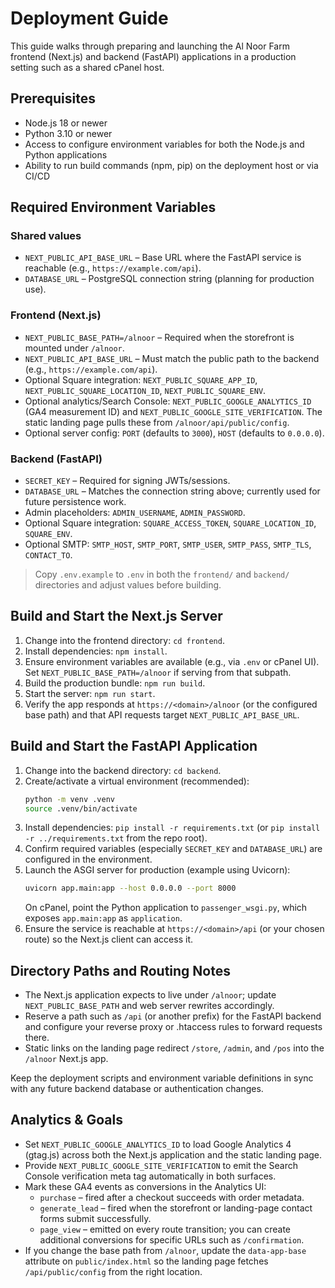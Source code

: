# Deployment Guide

This guide walks through preparing and launching the Al Noor Farm frontend (Next.js) and backend (FastAPI) applications in a production setting such as a shared cPanel host.

## Prerequisites
- Node.js 18 or newer
- Python 3.10 or newer
- Access to configure environment variables for both the Node.js and Python applications
- Ability to run build commands (npm, pip) on the deployment host or via CI/CD

## Required Environment Variables

### Shared values
- `NEXT_PUBLIC_API_BASE_URL` – Base URL where the FastAPI service is reachable (e.g., `https://example.com/api`).
- `DATABASE_URL` – PostgreSQL connection string (planning for production use).

### Frontend (Next.js)
- `NEXT_PUBLIC_BASE_PATH=/alnoor` – Required when the storefront is mounted under `/alnoor`.
- `NEXT_PUBLIC_API_BASE_URL` – Must match the public path to the backend (e.g., `https://example.com/api`).
- Optional Square integration: `NEXT_PUBLIC_SQUARE_APP_ID`, `NEXT_PUBLIC_SQUARE_LOCATION_ID`, `NEXT_PUBLIC_SQUARE_ENV`.
- Optional analytics/Search Console: `NEXT_PUBLIC_GOOGLE_ANALYTICS_ID` (GA4 measurement ID) and `NEXT_PUBLIC_GOOGLE_SITE_VERIFICATION`. The static landing page pulls these from `/alnoor/api/public/config`.
- Optional server config: `PORT` (defaults to `3000`), `HOST` (defaults to `0.0.0.0`).

### Backend (FastAPI)
- `SECRET_KEY` – Required for signing JWTs/sessions.
- `DATABASE_URL` – Matches the connection string above; currently used for future persistence work.
- Admin placeholders: `ADMIN_USERNAME`, `ADMIN_PASSWORD`.
- Optional Square integration: `SQUARE_ACCESS_TOKEN`, `SQUARE_LOCATION_ID`, `SQUARE_ENV`.
- Optional SMTP: `SMTP_HOST`, `SMTP_PORT`, `SMTP_USER`, `SMTP_PASS`, `SMTP_TLS`, `CONTACT_TO`.

> Copy `.env.example` to `.env` in both the `frontend/` and `backend/` directories and adjust values before building.

## Build and Start the Next.js Server
1. Change into the frontend directory: `cd frontend`.
2. Install dependencies: `npm install`.
3. Ensure environment variables are available (e.g., via `.env` or cPanel UI). Set `NEXT_PUBLIC_BASE_PATH=/alnoor` if serving from that subpath.
4. Build the production bundle: `npm run build`.
5. Start the server: `npm run start`.
6. Verify the app responds at `https://<domain>/alnoor` (or the configured base path) and that API requests target `NEXT_PUBLIC_API_BASE_URL`.

## Build and Start the FastAPI Application
1. Change into the backend directory: `cd backend`.
2. Create/activate a virtual environment (recommended):
   ```bash
   python -m venv .venv
   source .venv/bin/activate
   ```
3. Install dependencies: `pip install -r requirements.txt` (or `pip install -r ../requirements.txt` from the repo root).
4. Confirm required variables (especially `SECRET_KEY` and `DATABASE_URL`) are configured in the environment.
5. Launch the ASGI server for production (example using Uvicorn):
   ```bash
   uvicorn app.main:app --host 0.0.0.0 --port 8000
   ```
   On cPanel, point the Python application to `passenger_wsgi.py`, which exposes `app.main:app` as `application`.
6. Ensure the service is reachable at `https://<domain>/api` (or your chosen route) so the Next.js client can access it.

## Directory Paths and Routing Notes
- The Next.js application expects to live under `/alnoor`; update `NEXT_PUBLIC_BASE_PATH` and web server rewrites accordingly.
- Reserve a path such as `/api` (or another prefix) for the FastAPI backend and configure your reverse proxy or .htaccess rules to forward requests there.
- Static links on the landing page redirect `/store`, `/admin`, and `/pos` into the `/alnoor` Next.js app.

Keep the deployment scripts and environment variable definitions in sync with any future backend database or authentication changes.

## Analytics & Goals
- Set `NEXT_PUBLIC_GOOGLE_ANALYTICS_ID` to load Google Analytics 4 (gtag.js) across both the Next.js application and the static landing page.
- Provide `NEXT_PUBLIC_GOOGLE_SITE_VERIFICATION` to emit the Search Console verification meta tag automatically in both surfaces.
- Mark these GA4 events as conversions in the Analytics UI:
  - `purchase` – fired after a checkout succeeds with order metadata.
  - `generate_lead` – fired when the storefront or landing-page contact forms submit successfully.
  - `page_view` – emitted on every route transition; you can create additional conversions for specific URLs such as `/confirmation`.
- If you change the base path from `/alnoor`, update the `data-app-base` attribute on `public/index.html` so the landing page fetches `/api/public/config` from the right location.
